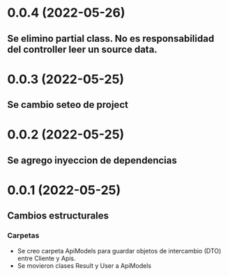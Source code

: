 <a name="0.0.1"></a>
# 0.0.4 (2022-05-26)
## Se elimino partial class. No es responsabilidad del controller leer un source data.

# 0.0.3 (2022-05-25)
## Se cambio seteo de project

# 0.0.2 (2022-05-25)
## Se agrego inyeccion de dependencias

# 0.0.1 (2022-05-25)
## Cambios estructurales
### Carpetas
- Se creo carpeta ApiModels para guardar objetos de intercambio (DTO) entre Cliente y Apis.
- Se movieron clases Result y User a ApiModels
